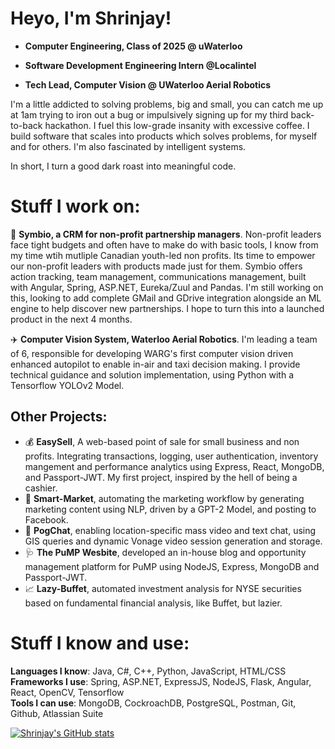 # Heyo, I'm Shrinjay!

* **Computer Engineering, Class of 2025 @ uWaterloo**

* **Software Development Engineering Intern @Localintel**

* **Tech Lead, Computer Vision @ UWaterloo Aerial Robotics**

I'm a little addicted to solving problems, big and small, you can catch me up at 1am trying to iron out a bug or impulsively signing up for my third back-to-back hackathon. I fuel this low-grade insanity with excessive coffee. I build software that scales into products which solves problems, for myself and for others. I'm also fascinated by intelligent systems.

In short, I turn a good dark roast into meaningful code. 

# Stuff I work on: 

:handshake: **Symbio, a CRM for non-profit partnership managers**. Non-profit leaders face tight budgets and often have to make do with basic tools, I know from my time wtih mutliple Canadian youth-led non profits. Its time to empower our non-profit leaders with products made just for them. Symbio offers action tracking, team management, communications management, built with Angular, Spring, ASP.NET, Eureka/Zuul and Pandas. I'm still working on this, looking to add complete GMail and GDrive integration alongside an ML engine to help discover new partnerships. I hope to turn this into a launched product in the next 4 months.

:airplane: **Computer Vision System,  Waterloo Aerial Robotics**. I'm leading a team of 6, responsible for developing WARG's first computer vision driven enhanced autopilot to enable in-air and taxi decision making. I provide technical guidance and solution implementation, using Python with a Tensorflow YOLOv2 Model.

## Other Projects: 
* :moneybag: **EasySell**, A web-based point of sale for small business and non profits. Integrating transactions, logging, user authentication, inventory mangement and performance analytics using Express, React, MongoDB, and Passport-JWT. My first project, inspired by the hell of being a cashier.
* :loudspeaker: **Smart-Market**, automating the marketing workflow by generating marketing content using NLP, driven by a GPT-2 Model, and posting to Facebook. 
* :frog: **PogChat**, enabling location-specific mass video and text chat, using GIS queries and dynamic Vonage video session generation and storage. 
* :stethoscope: **The PuMP Wesbite**, developed an in-house blog and opportunity management platform for PuMP using NodeJS, Express, MongoDB and Passport-JWT.
* :chart_with_upwards_trend: **Lazy-Buffet**, automated investment analysis for NYSE securities based on fundamental financial analysis, like Buffet, but lazier.

# Stuff I know and use:

**Languages I know**: Java, C#, C++, Python, JavaScript, HTML/CSS \
**Frameworks I use**: Spring, ASP.NET, ExpressJS, NodeJS, Flask, Angular, React, OpenCV, Tensorflow \
**Tools I can use**: MongoDB, CockroachDB, PostgreSQL, Postman, Git, Github, Atlassian Suite

[![Shrinjay's GitHub stats](https://github-readme-stats.vercel.app/api?username=shrinjay&show_icons=true&hide=issues)](https://github.com/anuraghazra/github-readme-stats)
